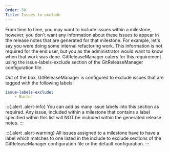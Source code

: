 ```yaml
---
Order: 50
Title: Issues to exclude
---
```


From time to time, you may want to include issues within a milestone, however,
you don't want any information about these issues to appear in the release notes
that are generated for that milestone. For example, let's say you were doing
some internal refactoring work. This information is not required for the end
user, but you as the administrator would want to know when that work was done.
GitReleaseManager caters for this requirement using the issue-labels-exclude
section of the GitReleaseManager configuration file.

Out of the box, GitReleaseManager is configured to exclude issues that are
tagged with the following labels:

```yaml
issue-labels-exclude:
    - Build
```

:::{.alert .alert-info}
You can add as many issue labels into this section as required. Any issue,
included within a milestone that contains a label specified within this list
will NOT be included within the generated release notes.
:::

:::{.alert .alert-warning}
All issues assigned to a milestone have to have a label which matches to one
listed in the include to exclude sections of the GitReleaseManager configuration
file or the default configuration.
:::
